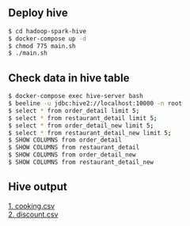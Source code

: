 ## Deploy hive
```bash
$ cd hadoop-spark-hive
$ docker-compose up -d
$ chmod 775 main.sh
$ ./main.sh
```

## Check data in hive table
```bash
$ docker-compose exec hive-server bash
$ beeline -u jdbc:hive2://localhost:10000 -n root
$ select * from order_detail limit 5;
$ select * from restaurant_detail limit 5; 
$ select * from order_detail_new limit 5;
$ select * from restaurant_detail_new limit 5;
$ SHOW COLUMNS from order_detail
$ SHOW COLUMNS from restaurant_detail
$ SHOW COLUMNS from order_detail_new
$ SHOW COLUMNS from restaurant_detail_new
```

## Hive output
[1. cooking.csv](hadoop-spark-hive/data_output/cooking.csv)<br/>
[2. discount.csv](hadoop-spark-hive/data_output/discount.csv)